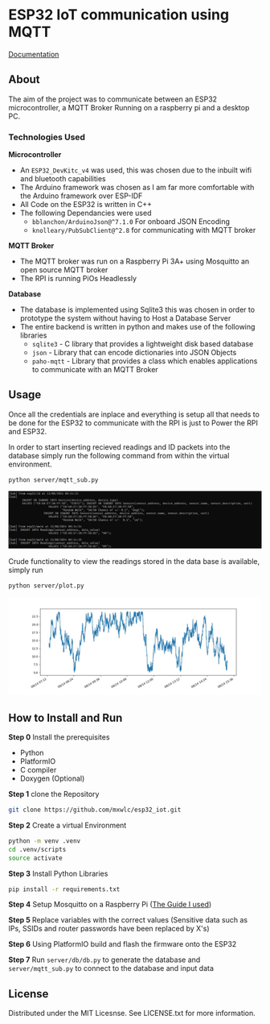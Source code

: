 # ESP32 IoT communication using MQTT
[Documentation](https://mxwlc.github.io/esp32_iot/)
## About
The aim of the project was to communicate between an ESP32 microcontroller, a MQTT Broker Running on a raspberry pi
 and a desktop PC.

### Technologies Used
**Microcontroller** 
 - An `ESP32_DevKitc_v4` was used, this was chosen due to the inbuilt wifi and bluetooth capabilities
 - The Arduino framework was chosen as I am far more comfortable with the Arduino framework over ESP-IDF
 - All Code on the ESP32 is written in C++
 - The following Dependancies were used
    - `bblanchon/ArduinoJson@^7.1.0` For onboard JSON Encoding
	- `knolleary/PubSubClient@^2.8` for communicating with MQTT broker

**MQTT Broker**
 - The MQTT broker was run on a Raspberry Pi 3A+ using Mosquitto an open source MQTT broker
 - The RPI is running PiOs Headlessly

**Database**
 - The database is implemented using Sqlite3 this was chosen in order to prototype the system without having to Host a Database Server
 - The entire backend is written in python and makes use of the following libraries
   - `sqlite3` - C library that provides a lightweight disk based database
   - `json` - Library that can encode dictionaries into JSON Objects
   - `paho-mqtt` - Library that provides a class which enables applications to communicate with an MQTT Broker

## Usage

Once all the credentials are inplace and everything is setup all that needs to be done for the ESP32 to communicate with the RPI is just to Power the RPI and ESP32.

In order to start inserting recieved readings and ID packets into the database simply run the following command from within the virtual environment.
```bash
python server/mqtt_sub.py
```
![](images/recieved.png)

Crude functionality to view the readings stored in the data base is available, simply run
```bash
python server/plot.py
```
![](images/randomwalk_output.jpg)

## How to Install and Run
**Step 0** Install the prerequisites
- Python 
- PlatformIO
- C compiler
- Doxygen (Optional)
 
**Step 1** clone the Repository
```bash
git clone https://github.com/mxwlc/esp32_iot.git
```
**Step 2** Create a virtual Environment
```bash
python -m venv .venv
cd .venv/scripts
source activate
```
**Step 3**
Install Python Libraries
```bash
pip install -r requirements.txt
```
**Step 4**
Setup Mosquitto on a Raspberry Pi ([The Guide I used](https://randomnerdtutorials.com/how-to-install-mosquitto-broker-on-raspberry-pi/))

**Step 5** Replace variables with the correct values (Sensitive data such as IPs, SSIDs and router passwords have been replaced by X's)

**Step 6** Using PlatformIO build and flash the firmware onto the ESP32

**Step 7** Run `server/db/db.py` to generate the database and `server/mqtt_sub.py` to connect to the database and input data

## License
Distributed under the MIT Licesnse. See LICENSE.txt for more information.

